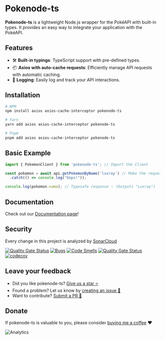 # Pokenode-ts

**Pokenode-ts** is a lightweight Node.js wrapper for the PokéAPI with built-in types. It provides an easy way to integrate your application with the PokéAPI.

## Features

- 🛠️ **Built-in typings**: TypeScript support with pre-defined types.
- 📦 **Axios with auto-cache requests**: Efficiently manage API requests with automatic caching.
- 🌲 **Logging**: Easily log and track your API interactions.

## Installation

```bash
# NPM
npm install axios axios-cache-interceptor pokenode-ts

# Yarn
yarn add axios axios-cache-interceptor pokenode-ts

# Pnpm
pnpm add axios axios-cache-interceptor pokenode-ts
```

## Basic Example

```ts
import { PokemonClient } from 'pokenode-ts'; // Import the Client

const pokemon = await api.getPokemonByName('luxray') // Make the request
  .catch(() => console.log("Oops!"));

console.log(pokemon.name); // Typesafe response ✨ (Outputs "Luxray")
```

## Documentation

Check out our [Documentation page](https://pokenode-ts.vercel.app/)!

## Security

Every change in this project is analyzed by [SonarCloud](https://sonarcloud.io/)

[![Quality Gate Status](https://sonarcloud.io/api/project_badges/measure?project=Gabb-c_pokenode-ts&metric=alert_status)](https://sonarcloud.io/summary/new_code?id=Gabb-c_pokenode-ts 'Sonar Quality Gate Status')
[![Bugs](https://sonarcloud.io/api/project_badges/measure?project=Gabb-c_pokenode-ts&metric=bugs)](https://sonarcloud.io/summary/new_code?id=Gabb-c_pokenode-ts 'Sonar Bugs')
[![Code Smells](https://sonarcloud.io/api/project_badges/measure?project=Gabb-c_pokenode-ts&metric=code_smells)](https://sonarcloud.io/summary/new_code?id=Gabb-c_pokenode-ts 'Sonar Code Smells')
[![Quality Gate Status](https://sonarcloud.io/api/project_badges/measure?project=Gabb-c_pokenode-ts&metric=alert_status)](https://sonarcloud.io/summary/new_code?id=Gabb-c_pokenode-ts 'Sonar Quality Gate Status')
[![codecov](https://codecov.io/gh/Gabb-c/pokenode-ts/branch/master/graph/badge.svg?token=whfY8GNSpS)](https://codecov.io/gh/Gabb-c/pokenode-ts 'Codecov Coverage Reports')

## Leave your feedback

- Did you like pokenode-ts? [Give us a star ⭐](https://github.com/Gabb-c/pokenode-ts)
- Found a problem? Let us know by [creating an issue 🔎](https://github.com/Gabb-c/pokenode-ts/issues)
- Want to contribute? [Submit a PR 📑](https://github.com/Gabb-c/pokenode-ts/pulls)

## Donate

If pokenode-ts is valuable to you, please consider [buying me a coffee](https://github.com/sponsors/Gabb-c) ❤️

![Analytics](https://repobeats.axiom.co/api/embed/f71a113e3161e1d054170c94e4ac3fcfc960cdd4.svg 'Repobeats analytics image')
